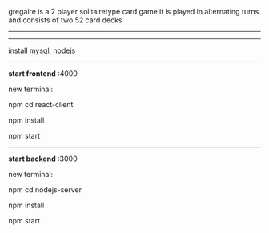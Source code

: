 
gregaire is a 2 player solitairetype card game
it is played in alternating turns and consists of two 52 card decks
______
_______
install mysql, nodejs
_________
<b>start frontend</b> :4000

new terminal:

npm cd react-client

npm install

npm start
_________
<b>start backend</b> :3000

new terminal:

npm cd nodejs-server

npm install

npm start